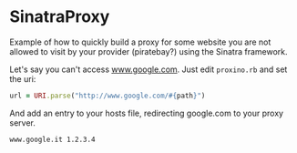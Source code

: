 SinatraProxy
============

Example of how to quickly build a proxy for some website you are not allowed to visit by your provider (piratebay?) using the Sinatra framework.

Let's say you can't access www.google.com. 
Just edit `proxino.rb` and set the uri:
``` ruby
url = URI.parse("http://www.google.com/#{path}")
```
And add an entry to your hosts file, redirecting google.com to your proxy server.
```bash
www.google.it 1.2.3.4
```
